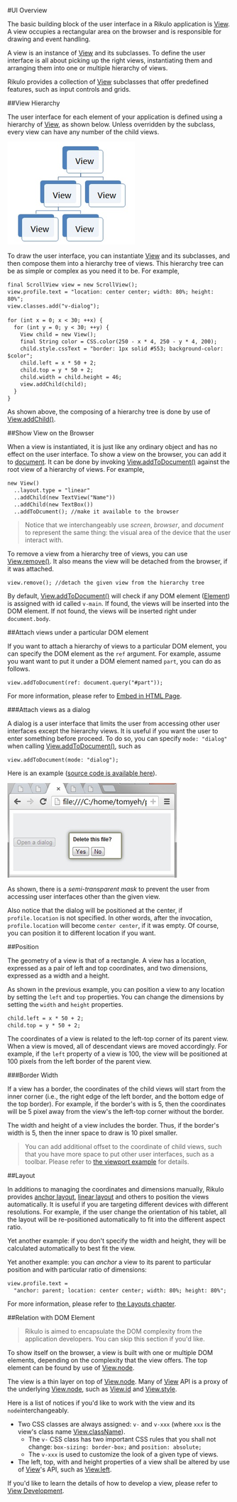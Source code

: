 #UI Overview

The basic building block of the user interface in a Rikulo application is [View](api:view). A view occupies a rectangular area on the browser and is responsible for drawing and event handling.

A view is an instance of [View](api:view) and its subclasses. To define the user interface is all about picking up the right views, instantiating them and arranging them into one or multiple hierarchy of views.

Rikulo provides a collection of [View](api:view) subclasses that offer predefined features, such as input controls and grids.

##View Hierarchy

The user interface for each element of your application is defined using a hierarchy of [View](api:view), as shown below. Unless overridden by the subclass, every view can have any number of the child views.

![Tree of Views](view-hierarchy.jpg?raw=true)

To draw the user interface, you can instantiate [View](api:view) and its subclasses, and then compose them into a hierarchy tree of views. This hierarchy tree can be as simple or complex as you need it to be. For example,

    final ScrollView view = new ScrollView();
    view.profile.text = "location: center center; width: 80%; height: 80%";
    view.classes.add("v-dialog");

    for (int x = 0; x < 30; ++x) {
      for (int y = 0; y < 30; ++y) {
        View child = new View();
        final String color = CSS.color(250 - x * 4, 250 - y * 4, 200);
        child.style.cssText = "border: 1px solid #553; background-color: $color";
        child.left = x * 50 + 2;
        child.top = y * 50 + 2;
        child.width = child.height = 46;
        view.addChild(child);
      }
    }

As shown above, the composing of a hierarchy tree is done by use of [View.addChild()](api:view).

##Show View on the Browser

When a view is instantiated, it is just like any ordinary object and has no effect on the user interface. To show a view on the browser, you can add it to [document](dart:html). It can be done by invoking [View.addToDocument()](api:view) against the root view of a hierarchy of views. For example,

    new View()
      ..layout.type = "linear"
      ..addChild(new TextView("Name"))
      ..addChild(new TextBox())
      ..addToDcument(); //make it available to the browser

> Notice that we interchangeably use *screen*, *browser*, and *document* to represent the same thing: the visual area of the device that the user interact with.

To remove a view from a hierarchy tree of views, you can use [View.remove()](api:view). It also means the view will be detached from the browser, if it was attached.

    view.remove(); //detach the given view from the hierarchy tree

By default, [View.addToDocument()](api:view) will check if any DOM element ([Element](dart:html)) is assigned with id called `v-main`. If found, the views will be inserted into the DOM element. If not found, the views will be inserted right under `document.body`.

##Attach views under a particular DOM element

If you want to attach a hierarchy of views to a particular DOM element, you can specify the DOM element as the `ref` argument. For example, assume you want want to put it under a DOM element named `part`, you can do as follows.

    view.addToDocument(ref: document.query("#part"));

For more information, please refer to [Embed in HTML Page](Embed_in_HTML_Page.md).

###Attach views as a dialog

A dialog is a user interface that limits the user from accessing other user interfaces except the hierarchy views. It is useful if you want the user to enter something before proceed. To do so, you can specify `mode: "dialog"` when calling [View.addToDocument()](api:view), such as

    view.addToDocument(mode: "dialog");

Here is an example ([source code is available here](https://github.com/rikulo/rikulo/blob/master/test/TestDialog2.html)).

![Dialog](dialog.jpg?raw=true)

As shown, there is a *semi-transparent mask* to prevent the user from accessing user interfaces other than the given view.

Also notice that the dialog will be positioned at the center, if `profile.location` is not specified. In other words, after the invocation, `profile.location` will become `center center`, if it was empty. Of course, you can position it to different location if you want.

##Position

The geometry of a view is that of a rectangle. A view has a location, expressed as a pair of left and top coordinates, and two dimensions, expressed as a width and a height.

As shown in the previous example, you can position a view to any location by setting the `left` and `top` properties. You can change the dimensions by setting the `width` and `height` properties.

    child.left = x * 50 + 2;
    child.top = y * 50 + 2;

The coordinates of a view is related to the left-top corner of its parent view. When a view is moved, all of descendant views are moved accordingly. For example, if the `left` property of a view is 100, the view will be positioned at 100 pixels from the left border of the parent view. 

###Border Width

If a view has a border, the coordinates of the child views will start from the inner corner (i.e., the right edge of the left border, and the bottom edge of the top border). For example, if the border's with is 5, then the coordinates will be 5 pixel away from the view's the left-top corner without the border.

The width and height of a view includes the border. Thus, if the border's width is 5, then the inner space to draw is 10 pixel smaller.

> You can add additional offset to the coordinate of child views, such that you have more space to put other user interfaces, such as a toolbar. Please refer to [the viewport example](source:example) for details.

##Layout

In additions to managing the coordinates and dimensions manually, Rikulo provides [anchor layout](../../Layouts/Anchor_Layout.md), [linear layout](../../Layouts/Linear_Layout.md) and others to position the views automatically. It is useful if you are targeting different devices with different resolutions. For example, if the user change the orientation of his tablet, all the layout will be re-positioned automatically to fit into the different aspect ratio.

Yet another example: if you don't specify the width and height, they will be calculated automatically to best fit the view.

Yet another example: you can *anchor* a view to its parent to particular position and with particular ratio of dimensions:

    view.profile.text =
      "anchor: parent; location: center center; width: 80%; height: 80%";

For more information, please refer to [the Layouts chapter](../../Layouts/index.md).

##Relation with DOM Element

> Rikulo is aimed to encapsulate the DOM complexity from the application developers. You can skip this section if you'd like.

To show itself on the browser, a view is built with one or multiple DOM elements, depending on the complexity that the view offers. The top element can be found by use of [View.node](api:view).

The view is a thin layer on top of [View.node](api:view). Many of [View](api:view) API is a proxy of the underlying [View.node](api:view), such as [View.id](api:view) and [View.style](api:view).

Here is a list of notices if you'd like to work with the view and its `node`interchangeably.

* Two CSS classes are always assigned: `v-` and `v-xxx` (where `xxx` is the view's class name [View.className](api:view)).
    * The `v-` CSS class has two important CSS rules that you shall not change: `box-sizing: border-box;` and `position: absolute;`
    * The `v-xxx` is used to customize the look of a given type of views.
* The left, top, with and height properties of a view shall be altered by use of [View](api:view)'s API, such as [View.left](api:view).

If you'd like to learn the details of how to develop a view, please refer to [View Development](../../View_Development).
